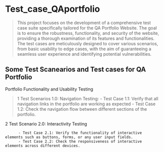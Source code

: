 # Test_case_QAportfolio
>This project focuses on the development of a comprehensive test case suite specifically tailored for the QA Portfolio Website. 
>The goal is to ensure the robustness, functionality, and security of the website, providing a thorough examination of its features and functionalities.
>The test cases are meticulously designed to cover various scenarios, from basic usability to edge cases, with the aim of guaranteeing
>a seamless user experience and identifying potential vulnerabilities.

## Some Test Scanearios and Test cases for QA Portfolio
   Portfolio Functionality and Usability Testing 
   > 1 Test Scenarios 1.0: Navigation Testing:
        - Test Case 1.1: Verify that all navigation links in the portfolio are working as expected
        - Test Case 1.2: Check the navigation flow between different sections of the portfolio.
               
      
   2 Test Scenario 2.0:  Interactivity Testing</h>
     	
          -	Test Case 2.1: Verify the functionality of interactive elements such as buttons, forms, or any user input fields.
          - Test Case 2.2: Check the responsiveness of interactive elements across different devices. 
     
     
